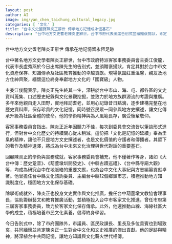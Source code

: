 ```yaml
---
layout: post
author: AI
image: img/yan_chen_taichung_cultural_legacy.jpg
categories: [ '文化' ]
title: "台中文史國寶陳炎正辭世 傳承地方記憶成永恆基石"
description: "台中地方文史耆老陳炎正辭世，台中市府代表出席告別式並頒贈褒揚狀，肯定其對文化資產保存、知識傳承及社區推廣的卓越貢獻。陳炎正畢生致力地方史料蒐集、地方族群源流研究與在地文化推廣，著作等身，奠定台中文化治理及世代記憶的重要根基。親友與地方仕紳齊聚緬懷這位守護文化的國寶級人物，並期許他的精神與足跡長存。"
---
```

台中地方文史耆老陳炎正辭世 傳承在地記憶留永恆足跡

台中著名地方文史學者陳炎正辭世，台中市政府特派客家事務委員會主委江俊龍，代表市長盧秀燕於今日出席陳先生的告別式，並頒贈褒揚狀，肯定其對於台中市文化資產保存、知識傳承及社區教育推動的卓越貢獻。現場氛圍莊重溫馨，親友及地方仕紳齊聚，緬懷這位終身奉獻地方文化的「國寶級」人物。

主委江俊龍表示，陳炎正先生終其一生，深耕於台中市山、海、屯、都各區的文史資料蒐集、口述歷史紀錄與文化景觀挖掘，並致力於地方族群源流的考證與推廣。多年來他親自走入田野，實地拜訪耆老，並用心記錄昔日點滴，逐步建構完整在地歷史資料庫，保存珍貴的文化記憶，同時號召民眾一同參與地方史撰述，讓文化傳承升級為社區全體的使命。他的學術精神與為人風範長存，廣受後輩敬仰。

客家事務委員會指出，陳炎正近年因聽力不佳，每次到委員會交流皆以筆談形式進行，但對台中文化歷史的持續關心從未稍減。這份把「文化是記憶的延續」奉為圭臬的精神，讓他不只是地方文史撰述者，也是文化價值的守護者和傳播者。其留下的著作及精神遺澤，將成為台中未來文化治理與世代對話的重要基石。

回顧陳炎正的學術與實務成就，客家事務委員會補充，他不僅著作等身，諸如《大台中傳：歷史跫音》、《葫蘆墩圳開發史》、《中縣古蹟巡禮》、《台中縣寺廟大觀》等，均成為研究台中在地脈絡的重要文獻，也為台中文化大事紀與方志編纂貢獻卓著。他曾擔任台中縣文化諮詢委員、主編台中縣12個鄉鎮市志，積極推動地方知識制度化，穩固地方文化保存基礎。

除學術成就外，陳炎正也投身文史實作與文化推廣，擔任台中葫蘆墩文教協會理事長，協助籌辦藝文和教育推廣活動，並積極投入台中市客家文化推進，曾任市府第三屆客家事務委員，致力於客家文化保存傳承。此外，他還推動山線、海線社區大學的成立，積極培養市民文化素養，倡導終身學習。

今日告別式中，除了市府團隊外，市議員、區民政課長、里長及多位貴賓也到場致哀，共同緬懷並肯定陳炎正一生對台中文化和文史推廣的傑出貢獻。他的足跡與精神，將深植台中共同記憶，讓地方知識與文化薪火世代相傳。